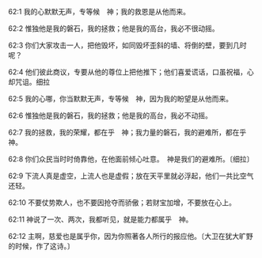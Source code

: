 <a id="1"></a>62:1  我的心默默无声，专等候　神；我的救恩是从他而来。  

<a id="2"></a>62:2  惟独他是我的磐石，我的拯救；他是我的高台，我必不很动摇。  

<a id="3"></a>62:3  你们大家攻击一人，把他毁坏，如同毁坏歪斜的墙、将倒的壁，要到几时呢？  

<a id="4"></a>62:4  他们彼此商议，专要从他的尊位上把他推下；他们喜爱谎话，口虽祝福，心却咒诅。细拉  

<a id="5"></a>62:5  我的心哪，你当默默无声，专等候　神，因为我的盼望是从他而来。  

<a id="6"></a>62:6  惟独他是我的磐石，我的拯救；他是我的高台，我必不动摇。  

<a id="7"></a>62:7  我的拯救，我的荣耀，都在乎　神；我力量的磐石，我的避难所，都在乎　神。  

<a id="8"></a>62:8  你们众民当时时倚靠他，在他面前倾心吐意。　神是我们的避难所。〔细拉〕  

<a id="9"></a>62:9  下流人真是虚空，上流人也是虚假；放在天平里就必浮起，他们一共比空气还轻。  

<a id="10"></a>62:10  不要仗势欺人，也不要因抢夺而骄傲；若财宝加增，不要放在心上。  

<a id="11"></a>62:11  神说了一次、两次，我都听见，就是能力都属乎　神。  

<a id="12"></a>62:12  主啊，慈爱也是属乎你，因为你照著各人所行的报应他。〔大卫在犹大旷野的时候，作了这诗。〕  
